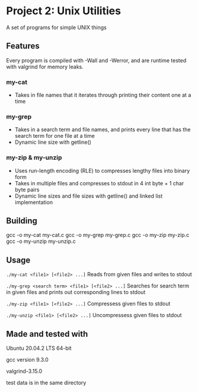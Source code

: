 # Project 2: Unix Utilities

A set of programs for simple UNIX things

## Features

Every program is compiled with -Wall and -Werror, and are runtime tested with valgrind for memory leaks.

### my-cat
* Takes in file names that it iterates through printing their content one at a time

### my-grep
* Takes in a search term and file names, and prints every line that has the search term for one file at a time
* Dynamic line size with getline()

### my-zip & my-unzip
* Uses run-length encoding (RLE) to compresses lengthy files into binary form
* Takes in multiple files and compresses to stdout in 4 int byte + 1 char byte pairs
* Dynamic line sizes and file sizes with getline() and linked list implementation

## Building
gcc -o my-cat my-cat.c
gcc -o my-grep my-grep.c
gcc -o my-zip my-zip.c
gcc -o my-unzip my-unzip.c

## Usage
`./my-cat <file1> [<file2> ...]`
Reads from given files and writes to stdout

`./my-grep <search term> <file1> [<file2> ...]`
Searches for search term in given files and prints out corresponding lines to stdout

`./my-zip <file1> [<file2> ...]`
Compressess given files to stdout

`./my-unzip <file1> [<file2> ...]`
Uncompressess given files to stdout


## Made and tested with
Ubuntu 20.04.2 LTS 64-bit

gcc version 9.3.0

valgrind-3.15.0

test data is in the same directory
